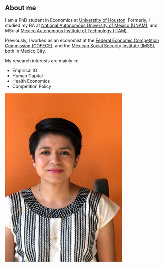 ## About me

I am a PhD student in Economics at [Universtity of Houston](https://www.uh.edu/class/economics/). Formerly, I studied my BA at [National Autonomous University of Mexico (UNAM)](http://www.economia.unam.mx/), and MSc at [Mexico Autonomous Institute of Technology (ITAM)](https://posgrados.itam.mx/).

Previously, I worked as an economist at the [Federal Economic Competition Commission (COFECE)](https://www.cofece.mx/?lang=en), and the [Mexican Social Security Institute (IMSS)](http://www.imss.gob.mx/), both in Mexico City. 

My research interests are mainly in:
* Empirical IO
* Human Capital
* Health Economics
* Competition Policy

![Profile Picutre](https://raw.githubusercontent.com/evaloaeza/evaloaeza.github.io/main/profile%20picture.PNG)

